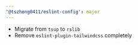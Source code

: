 ```yaml
---
'@tszhong0411/eslint-config': major
---
```


- Migrate from `tsup` to `rslib`
- Remove `eslint-plugin-tailwindcss` completely
